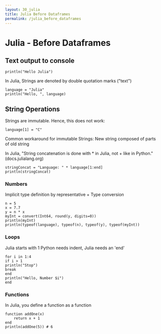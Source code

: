 ```yaml
---
layout: 30_julia
title: Julia Before Dataframes
permalink: /julia_before_dataframes
---
```


# Julia - Before Dataframes


## Text output to console
>
    println("Hello Julia")

In Julia, Strings are denoted by double quotation marks ("text")

>
    language = "Julia"
    println("Hello, ", language)


## String Operations

Strings are immutable. Hence, this does not work: 
>
    language[1] = "C"

Common  workaround for immutable Strings: New string composed of parts of old string

In Julia, "String concatenation is done with * in Julia, not + like in Python." (docs.julialang.org)

>
    stringConcat = "Language: " * language[1:end]
    println(stringConcat)


### Numbers

Implicit type definition by representative + Type conversion

>
    n = 5
    x = 7.7
    y = n * x
    myInt = convert(Int64, round(y, digits=0))
    println(myInt)
    println(typeof(language), typeof(n), typeof(y), typeof(myInt))


### Loops

Julia starts with 1
Python needs indent, Julia needs an 'end'

>
    for i in 1:4
    if i > 1
    println("Stop")
    break
    end
    println("Hello, Number $i")
    end

### Functions

In Julia, you define a function as a function

>
    function addOne(x)
        return x + 1
    end
    println(addOne(5)) # 6




